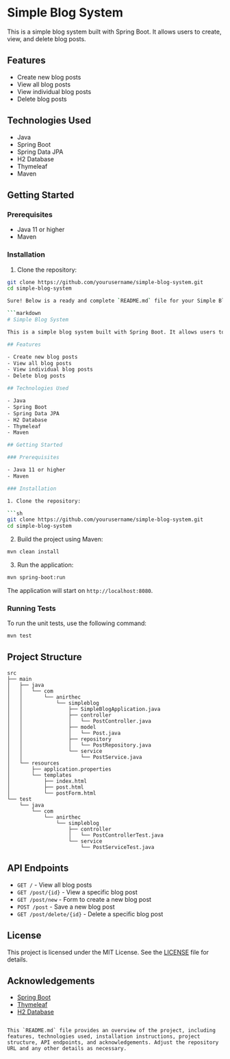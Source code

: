 # Simple Blog System

This is a simple blog system built with Spring Boot. It allows users to create, view, and delete blog posts.

## Features

- Create new blog posts
- View all blog posts
- View individual blog posts
- Delete blog posts

## Technologies Used

- Java
- Spring Boot
- Spring Data JPA
- H2 Database
- Thymeleaf
- Maven

## Getting Started

### Prerequisites

- Java 11 or higher
- Maven

### Installation

1. Clone the repository:

```sh
git clone https://github.com/yourusername/simple-blog-system.git
cd simple-blog-system

Sure! Below is a ready and complete `README.md` file for your Simple Blog System project.

```markdown
# Simple Blog System

This is a simple blog system built with Spring Boot. It allows users to create, view, and delete blog posts.

## Features

- Create new blog posts
- View all blog posts
- View individual blog posts
- Delete blog posts

## Technologies Used

- Java
- Spring Boot
- Spring Data JPA
- H2 Database
- Thymeleaf
- Maven

## Getting Started

### Prerequisites

- Java 11 or higher
- Maven

### Installation

1. Clone the repository:

```sh
git clone https://github.com/yourusername/simple-blog-system.git
cd simple-blog-system
```

2. Build the project using Maven:

```sh
mvn clean install
```

3. Run the application:

```sh
mvn spring-boot:run
```

The application will start on `http://localhost:8080`.

### Running Tests

To run the unit tests, use the following command:

```sh
mvn test
```

## Project Structure

```
src
├── main
│   ├── java
│   │   └── com
│   │       └── anirthec
│   │           └── simpleblog
│   │               ├── SimpleBlogApplication.java
│   │               ├── controller
│   │               │   └── PostController.java
│   │               ├── model
│   │               │   └── Post.java
│   │               ├── repository
│   │               │   └── PostRepository.java
│   │               └── service
│   │                   └── PostService.java
│   └── resources
│       ├── application.properties
│       └── templates
│           ├── index.html
│           ├── post.html
│           └── postForm.html
└── test
    └── java
        └── com
            └── anirthec
                └── simpleblog
                    ├── controller
                    │   └── PostControllerTest.java
                    └── service
                        └── PostServiceTest.java
```

## API Endpoints

- `GET /` - View all blog posts
- `GET /post/{id}` - View a specific blog post
- `GET /post/new` - Form to create a new blog post
- `POST /post` - Save a new blog post
- `GET /post/delete/{id}` - Delete a specific blog post

## License

This project is licensed under the MIT License. See the [LICENSE](LICENSE) file for details.

## Acknowledgements

- [Spring Boot](https://spring.io/projects/spring-boot)
- [Thymeleaf](https://www.thymeleaf.org/)
- [H2 Database](https://www.h2database.com/)

```

This `README.md` file provides an overview of the project, including features, technologies used, installation instructions, project structure, API endpoints, and acknowledgements. Adjust the repository URL and any other details as necessary.